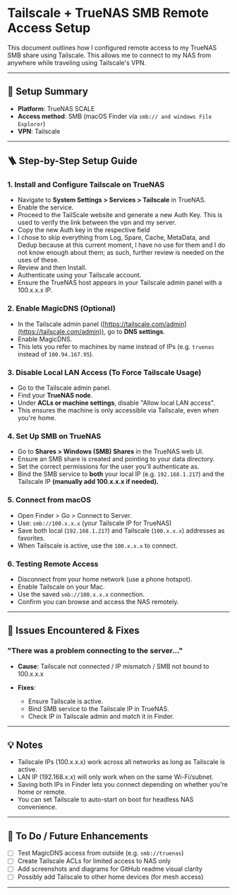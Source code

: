 # Tailscale + TrueNAS SMB Remote Access Setup

This document outlines how I configured remote access to my TrueNAS SMB share using Tailscale. This allows me to connect to my NAS from anywhere while traveling using Tailscale's VPN.

---

## 🔧 Setup Summary

* **Platform**: TrueNAS SCALE
* **Access method**: SMB (macOS Finder via `smb:// and windows File Exploror`)
* **VPN**: Tailscale
---

## 🪜 Step-by-Step Setup Guide

### 1. Install and Configure Tailscale on TrueNAS

* Navigate to **System Settings > Services > Tailscale** in TrueNAS.
* Enable the service.
* Proceed to the TailScale website and generate a new Auth Key. This is used to verify the link between the vpn and my server.
* Copy the new Auth key in the respective field 
* I chose to skip everything from Log, Spare, Cache, MetaData, and Dedup because at this current moment, I have no use for them and I do not know enough about them; as such, further review is needed on the uses of these.
* Review and then Install. 
* Authenticate using your Tailscale account.
* Ensure the TrueNAS host appears in your Tailscale admin panel with a 100.x.x.x IP.

### 2. Enable MagicDNS (Optional)

* In the Tailscale admin panel ([https://tailscale.com/admin](https://tailscale.com/admin)), go to **DNS settings**.
* Enable MagicDNS.
* This lets you refer to machines by name instead of IPs (e.g. `truenas` instead of `100.94.167.95`).

### 3. Disable Local LAN Access (To Force Tailscale Usage)

* Go to the Tailscale admin panel.
* Find your **TrueNAS node**.
* Under **ACLs or machine settings**, disable "Allow local LAN access".
* This ensures the machine is only accessible via Tailscale, even when you're home.

### 4. Set Up SMB on TrueNAS

* Go to **Shares > Windows (SMB) Shares** in the TrueNAS web UI.
* Ensure an SMB share is created and pointing to your data directory.
* Set the correct permissions for the user you'll authenticate as.
* Bind the SMB service to **both** your local IP (e.g. `192.168.1.217`) and the Tailscale IP **(manually add 100.x.x.x if needed).**

### 5. Connect from macOS

* Open Finder > Go > Connect to Server.
* Use: `smb://100.x.x.x` (your Tailscale IP for TrueNAS)
* Save both local (`192.168.1.217`) and Tailscale (`100.x.x.x`) addresses as favorites.
* When Tailscale is active, use the `100.x.x.x` to connect.

### 6. Testing Remote Access

* Disconnect from your home network (use a phone hotspot).
* Enable Tailscale on your Mac.
* Use the saved `smb://100.x.x.x` connection.
* Confirm you can browse and access the NAS remotely.

---

## 🧪 Issues Encountered & Fixes

### "There was a problem connecting to the server..."

* **Cause**: Tailscale not connected / IP mismatch / SMB not bound to 100.x.x.x
* **Fixes**:

  * Ensure Tailscale is active.
  * Bind SMB service to the Tailscale IP in TrueNAS.
  * Check IP in Tailscale admin and match it in Finder.
---

## 💡 Notes

* Tailscale IPs (100.x.x.x) work across all networks as long as Tailscale is active.
* LAN IP (192.168.x.x) will only work when on the same Wi-Fi/subnet.
* Saving both IPs in Finder lets you connect depending on whether you're home or remote.
* You can set Tailscale to auto-start on boot for headless NAS convenience.

---

## 🧾 To Do / Future Enhancements

* [ ] Test MagicDNS access from outside (e.g. `smb://truenas`)
* [ ] Create Tailscale ACLs for limited access to NAS only
* [ ] Add screenshots and diagrams for GitHub readme visual clarity
* [ ] Possibly add Tailscale to other home devices (for mesh access)

---	
